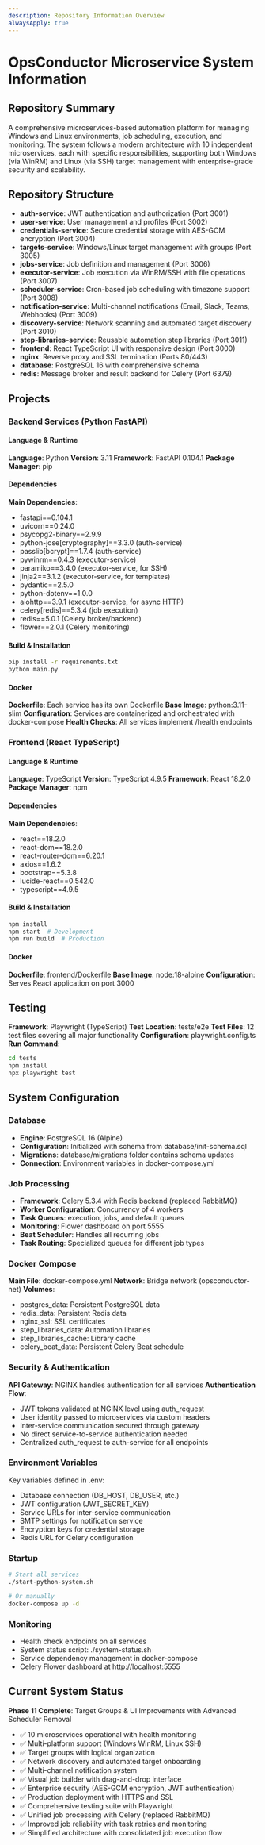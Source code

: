```yaml
---
description: Repository Information Overview
alwaysApply: true
---
```


# OpsConductor Microservice System Information

## Repository Summary
A comprehensive microservices-based automation platform for managing Windows and Linux environments, job scheduling, execution, and monitoring. The system follows a modern architecture with 10 independent microservices, each with specific responsibilities, supporting both Windows (via WinRM) and Linux (via SSH) target management with enterprise-grade security and scalability.

## Repository Structure
- **auth-service**: JWT authentication and authorization (Port 3001)
- **user-service**: User management and profiles (Port 3002)
- **credentials-service**: Secure credential storage with AES-GCM encryption (Port 3004)
- **targets-service**: Windows/Linux target management with groups (Port 3005)
- **jobs-service**: Job definition and management (Port 3006)
- **executor-service**: Job execution via WinRM/SSH with file operations (Port 3007)
- **scheduler-service**: Cron-based job scheduling with timezone support (Port 3008)
- **notification-service**: Multi-channel notifications (Email, Slack, Teams, Webhooks) (Port 3009)
- **discovery-service**: Network scanning and automated target discovery (Port 3010)
- **step-libraries-service**: Reusable automation step libraries (Port 3011)
- **frontend**: React TypeScript UI with responsive design (Port 3000)
- **nginx**: Reverse proxy and SSL termination (Ports 80/443)
- **database**: PostgreSQL 16 with comprehensive schema
- **redis**: Message broker and result backend for Celery (Port 6379)

## Projects

### Backend Services (Python FastAPI)

#### Language & Runtime
**Language**: Python
**Version**: 3.11
**Framework**: FastAPI 0.104.1
**Package Manager**: pip

#### Dependencies
**Main Dependencies**:
- fastapi==0.104.1
- uvicorn==0.24.0
- psycopg2-binary==2.9.9
- python-jose[cryptography]==3.3.0 (auth-service)
- passlib[bcrypt]==1.7.4 (auth-service)
- pywinrm==0.4.3 (executor-service)
- paramiko==3.4.0 (executor-service, for SSH)
- jinja2==3.1.2 (executor-service, for templates)
- pydantic==2.5.0
- python-dotenv==1.0.0
- aiohttp==3.9.1 (executor-service, for async HTTP)
- celery[redis]==5.3.4 (job execution)
- redis==5.0.1 (Celery broker/backend)
- flower==2.0.1 (Celery monitoring)

#### Build & Installation
```bash
pip install -r requirements.txt
python main.py
```

#### Docker
**Dockerfile**: Each service has its own Dockerfile
**Base Image**: python:3.11-slim
**Configuration**: Services are containerized and orchestrated with docker-compose
**Health Checks**: All services implement /health endpoints

### Frontend (React TypeScript)

#### Language & Runtime
**Language**: TypeScript
**Version**: TypeScript 4.9.5
**Framework**: React 18.2.0
**Package Manager**: npm

#### Dependencies
**Main Dependencies**:
- react==18.2.0
- react-dom==18.2.0
- react-router-dom==6.20.1
- axios==1.6.2
- bootstrap==5.3.8
- lucide-react==0.542.0
- typescript==4.9.5

#### Build & Installation
```bash
npm install
npm start  # Development
npm run build  # Production
```

#### Docker
**Dockerfile**: frontend/Dockerfile
**Base Image**: node:18-alpine
**Configuration**: Serves React application on port 3000

## Testing
**Framework**: Playwright (TypeScript)
**Test Location**: tests/e2e
**Test Files**: 12 test files covering all major functionality
**Configuration**: playwright.config.ts
**Run Command**:
```bash
cd tests
npm install
npx playwright test
```

## System Configuration

### Database
- **Engine**: PostgreSQL 16 (Alpine)
- **Configuration**: Initialized with schema from database/init-schema.sql
- **Migrations**: database/migrations folder contains schema updates
- **Connection**: Environment variables in docker-compose.yml

### Job Processing
- **Framework**: Celery 5.3.4 with Redis backend (replaced RabbitMQ)
- **Worker Configuration**: Concurrency of 4 workers
- **Task Queues**: execution, jobs, and default queues
- **Monitoring**: Flower dashboard on port 5555
- **Beat Scheduler**: Handles all recurring jobs
- **Task Routing**: Specialized queues for different job types

### Docker Compose
**Main File**: docker-compose.yml
**Network**: Bridge network (opsconductor-net)
**Volumes**: 
  - postgres_data: Persistent PostgreSQL data
  - redis_data: Persistent Redis data
  - nginx_ssl: SSL certificates
  - step_libraries_data: Automation libraries
  - step_libraries_cache: Library cache
  - celery_beat_data: Persistent Celery Beat schedule

### Security & Authentication
**API Gateway**: NGINX handles authentication for all services
**Authentication Flow**:
- JWT tokens validated at NGINX level using auth_request
- User identity passed to microservices via custom headers
- Inter-service communication secured through gateway
- No direct service-to-service authentication needed
- Centralized auth_request to auth-service for all endpoints

### Environment Variables
Key variables defined in .env:
- Database connection (DB_HOST, DB_USER, etc.)
- JWT configuration (JWT_SECRET_KEY)
- Service URLs for inter-service communication
- SMTP settings for notification service
- Encryption keys for credential storage
- Redis URL for Celery configuration

### Startup
```bash
# Start all services
./start-python-system.sh

# Or manually
docker-compose up -d
```

### Monitoring
- Health check endpoints on all services
- System status script: ./system-status.sh
- Service dependency management in docker-compose
- Celery Flower dashboard at http://localhost:5555

## Current System Status
**Phase 11 Complete**: Target Groups & UI Improvements with Advanced Scheduler Removal
- ✅ 10 microservices operational with health monitoring
- ✅ Multi-platform support (Windows WinRM, Linux SSH)
- ✅ Target groups with logical organization
- ✅ Network discovery and automated target onboarding
- ✅ Multi-channel notification system
- ✅ Visual job builder with drag-and-drop interface
- ✅ Enterprise security (AES-GCM encryption, JWT authentication)
- ✅ Production deployment with HTTPS and SSL
- ✅ Comprehensive testing suite with Playwright
- ✅ Unified job processing with Celery (replaced RabbitMQ)
- ✅ Improved job reliability with task retries and monitoring
- ✅ Simplified architecture with consolidated job execution flow